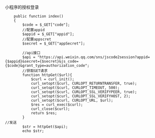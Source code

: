     
 小程序的授权登录
   
        public function index()
        {
            $code = $_GET["code"];
            //配置appid
            $appid = $_GET["appid"];
            //配置appscret
            $secret = $_GET["appSecret"];
    
            //api接口
            $api = "https://api.weixin.qq.com/sns/jscode2session?appid={$appid}&secret={$secret}&js_code={$code}&grant_type=authorization_code";
            //获取GET请求
            function httpGet($url){
                $curl = curl_init();
                curl_setopt($curl, CURLOPT_RETURNTRANSFER, true);
                curl_setopt($curl, CURLOPT_TIMEOUT, 500);
                curl_setopt($curl, CURLOPT_SSL_VERIFYPEER, true);
                curl_setopt($curl, CURLOPT_SSL_VERIFYHOST, 2);
                curl_setopt($curl, CURLOPT_URL, $url);
                $res = curl_exec($curl);
                curl_close($curl);
                return $res;
            }
    //发送
            $str = httpGet($api);
            echo $str;
